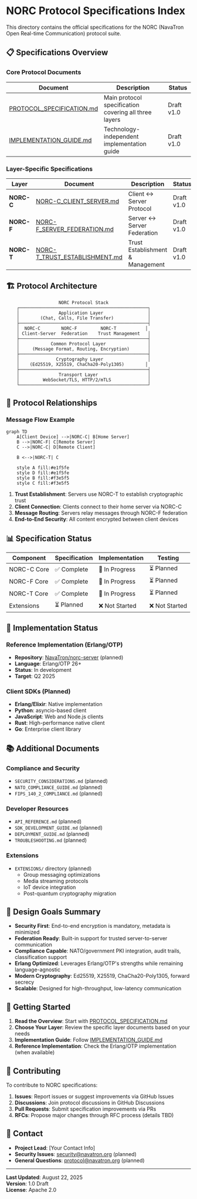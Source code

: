 # NORC Protocol Specifications Index

This directory contains the official specifications for the NORC (NavaTron Open Real-time Communication) protocol suite.

## 📋 Specifications Overview

### Core Protocol Documents

| Document | Description | Status |
|----------|-------------|---------|
| [PROTOCOL_SPECIFICATION.md](../PROTOCOL_SPECIFICATION.md) | Main protocol specification covering all three layers | Draft v1.0 |
| [IMPLEMENTATION_GUIDE.md](../IMPLEMENTATION_GUIDE.md) | Technology-independent implementation guide | Draft v1.0 |

### Layer-Specific Specifications

| Layer | Document | Description | Status |
|-------|----------|-------------|---------|
| **NORC-C** | [NORC-C_CLIENT_SERVER.md](./NORC-C_CLIENT_SERVER.md) | Client ↔ Server Protocol | Draft v1.0 |
| **NORC-F** | [NORC-F_SERVER_FEDERATION.md](./NORC-F_SERVER_FEDERATION.md) | Server ↔ Server Federation | Draft v1.0 |
| **NORC-T** | [NORC-T_TRUST_ESTABLISHMENT.md](./NORC-T_TRUST_ESTABLISHMENT.md) | Trust Establishment & Management | Draft v1.0 |

## 🏗️ Protocol Architecture

```
                    NORC Protocol Stack
    ┌─────────────────────────────────────────────────┐
    │               Application Layer                 │
    │        (Chat, Calls, File Transfer)             │
    ├─────────────────────────────────────────────────┤
    │  NORC-C        NORC-F         NORC-T           │
    │ Client-Server  Federation    Trust Management   │
    ├─────────────────────────────────────────────────┤
    │            Common Protocol Layer                │
    │     (Message Format, Routing, Encryption)       │
    ├─────────────────────────────────────────────────┤
    │              Cryptography Layer                 │
    │    (Ed25519, X25519, ChaCha20-Poly1305)        │
    ├─────────────────────────────────────────────────┤
    │               Transport Layer                   │
    │         WebSocket/TLS, HTTP/2/mTLS              │
    └─────────────────────────────────────────────────┘
```

## 🔗 Protocol Relationships

### Message Flow Example

```mermaid
graph TD
    A[Client Device] -->|NORC-C| B[Home Server]
    B -->|NORC-F| C[Remote Server] 
    C -->|NORC-C| D[Remote Client]
    
    B <-->|NORC-T| C
    
    style A fill:#e1f5fe
    style D fill:#e1f5fe
    style B fill:#f3e5f5
    style C fill:#f3e5f5
```

1. **Trust Establishment**: Servers use NORC-T to establish cryptographic trust
2. **Client Connection**: Clients connect to their home server via NORC-C
3. **Message Routing**: Servers relay messages through NORC-F federation
4. **End-to-End Security**: All content encrypted between client devices

## 📊 Specification Status

| Component | Specification | Implementation | Testing |
|-----------|--------------|----------------|---------|
| NORC-C Core | ✅ Complete | 🔄 In Progress | ⏳ Planned |
| NORC-F Core | ✅ Complete | 🔄 In Progress | ⏳ Planned |
| NORC-T Core | ✅ Complete | 🔄 In Progress | ⏳ Planned |
| Extensions | ⏳ Planned | ❌ Not Started | ❌ Not Started |

## 🔧 Implementation Status

### Reference Implementation (Erlang/OTP)
- **Repository**: [NavaTron/norc-server](https://github.com/NavaTron/norc-server) (planned)
- **Language**: Erlang/OTP 26+
- **Status**: In development
- **Target**: Q2 2025

### Client SDKs (Planned)
- **Erlang/Elixir**: Native implementation
- **Python**: asyncio-based client
- **JavaScript**: Web and Node.js clients  
- **Rust**: High-performance native client
- **Go**: Enterprise client library

## 📚 Additional Documents

### Compliance and Security
- `SECURITY_CONSIDERATIONS.md` (planned)
- `NATO_COMPLIANCE_GUIDE.md` (planned)
- `FIPS_140_2_COMPLIANCE.md` (planned)

### Developer Resources
- `API_REFERENCE.md` (planned)
- `SDK_DEVELOPMENT_GUIDE.md` (planned)
- `DEPLOYMENT_GUIDE.md` (planned)
- `TROUBLESHOOTING.md` (planned)

### Extensions
- `EXTENSIONS/` directory (planned)
  - Group messaging optimizations
  - Media streaming protocols
  - IoT device integration
  - Post-quantum cryptography migration

## 🎯 Design Goals Summary

- **Security First**: End-to-end encryption is mandatory, metadata is minimized
- **Federation Ready**: Built-in support for trusted server-to-server communication
- **Compliance Capable**: NATO/government PKI integration, audit trails, classification support
- **Erlang Optimized**: Leverages Erlang/OTP's strengths while remaining language-agnostic
- **Modern Cryptography**: Ed25519, X25519, ChaCha20-Poly1305, forward secrecy
- **Scalable**: Designed for high-throughput, low-latency communication

## 🚀 Getting Started

1. **Read the Overview**: Start with [PROTOCOL_SPECIFICATION.md](../PROTOCOL_SPECIFICATION.md)
2. **Choose Your Layer**: Review the specific layer documents based on your needs
3. **Implementation Guide**: Follow [IMPLEMENTATION_GUIDE.md](../IMPLEMENTATION_GUIDE.md)
4. **Reference Implementation**: Check the Erlang/OTP implementation (when available)

## 📝 Contributing

To contribute to NORC specifications:

1. **Issues**: Report issues or suggest improvements via GitHub Issues
2. **Discussions**: Join protocol discussions in GitHub Discussions  
3. **Pull Requests**: Submit specification improvements via PRs
4. **RFCs**: Propose major changes through RFC process (details TBD)

## 📧 Contact

- **Project Lead**: [Your Contact Info]
- **Security Issues**: security@navatron.org (planned)
- **General Questions**: protocol@navatron.org (planned)

---

**Last Updated**: August 22, 2025  
**Version**: 1.0 Draft  
**License**: Apache 2.0
